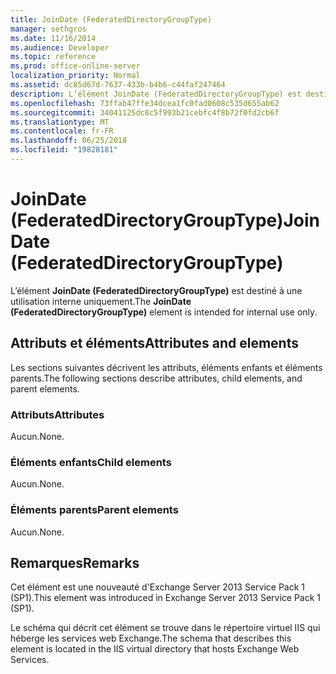 ```yaml
---
title: JoinDate (FederatedDirectoryGroupType)
manager: sethgros
ms.date: 11/16/2014
ms.audience: Developer
ms.topic: reference
ms.prod: office-online-server
localization_priority: Normal
ms.assetid: dc85d67d-7637-433b-b4b6-c44faf247464
description: L’élément JoinDate (FederatedDirectoryGroupType) est destiné à une utilisation interne uniquement.
ms.openlocfilehash: 73ffab47ffe34dcea1fc0fad0608c535d655ab62
ms.sourcegitcommit: 34041125dc8c5f993b21cebfc4f8b72f0fd2cb6f
ms.translationtype: MT
ms.contentlocale: fr-FR
ms.lasthandoff: 06/25/2018
ms.locfileid: "19828181"
---
```

# <a name="joindate-federateddirectorygrouptype"></a><span data-ttu-id="0a614-103">JoinDate (FederatedDirectoryGroupType)</span><span class="sxs-lookup"><span data-stu-id="0a614-103">JoinDate (FederatedDirectoryGroupType)</span></span>

<span data-ttu-id="0a614-104">L’élément **JoinDate (FederatedDirectoryGroupType)** est destiné à une utilisation interne uniquement.</span><span class="sxs-lookup"><span data-stu-id="0a614-104">The **JoinDate (FederatedDirectoryGroupType)** element is intended for internal use only.</span></span> 

## <a name="attributes-and-elements"></a><span data-ttu-id="0a614-105">Attributs et éléments</span><span class="sxs-lookup"><span data-stu-id="0a614-105">Attributes and elements</span></span>

<span data-ttu-id="0a614-106">Les sections suivantes décrivent les attributs, éléments enfants et éléments parents.</span><span class="sxs-lookup"><span data-stu-id="0a614-106">The following sections describe attributes, child elements, and parent elements.</span></span>
  
### <a name="attributes"></a><span data-ttu-id="0a614-107">Attributs</span><span class="sxs-lookup"><span data-stu-id="0a614-107">Attributes</span></span>

<span data-ttu-id="0a614-108">Aucun.</span><span class="sxs-lookup"><span data-stu-id="0a614-108">None.</span></span>
  
### <a name="child-elements"></a><span data-ttu-id="0a614-109">Éléments enfants</span><span class="sxs-lookup"><span data-stu-id="0a614-109">Child elements</span></span>

<span data-ttu-id="0a614-110">Aucun.</span><span class="sxs-lookup"><span data-stu-id="0a614-110">None.</span></span>
  
### <a name="parent-elements"></a><span data-ttu-id="0a614-111">Éléments parents</span><span class="sxs-lookup"><span data-stu-id="0a614-111">Parent elements</span></span>

<span data-ttu-id="0a614-112">Aucun.</span><span class="sxs-lookup"><span data-stu-id="0a614-112">None.</span></span>
  
## <a name="remarks"></a><span data-ttu-id="0a614-113">Remarques</span><span class="sxs-lookup"><span data-stu-id="0a614-113">Remarks</span></span>

<span data-ttu-id="0a614-114">Cet élément est une nouveauté d'Exchange Server 2013 Service Pack 1 (SP1).</span><span class="sxs-lookup"><span data-stu-id="0a614-114">This element was introduced in Exchange Server 2013 Service Pack 1 (SP1).</span></span>
  
<span data-ttu-id="0a614-115">Le schéma qui décrit cet élément se trouve dans le répertoire virtuel IIS qui héberge les services web Exchange.</span><span class="sxs-lookup"><span data-stu-id="0a614-115">The schema that describes this element is located in the IIS virtual directory that hosts Exchange Web Services.</span></span>
  

